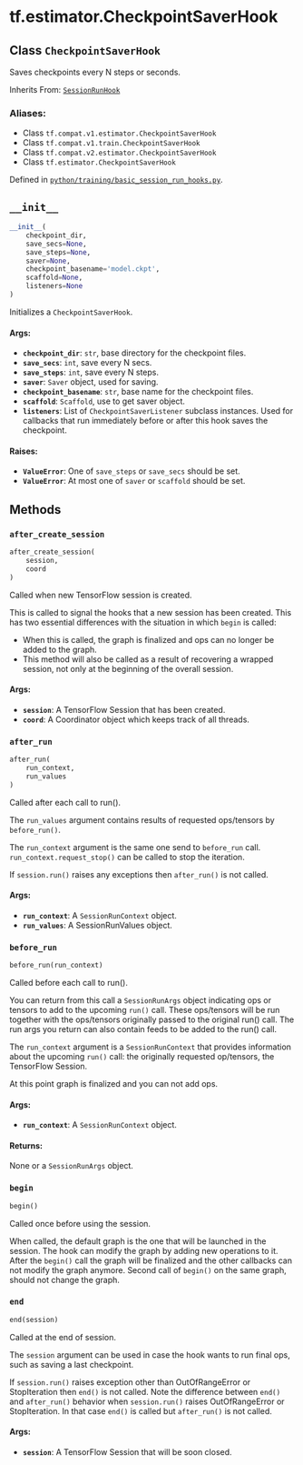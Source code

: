 <div itemscope itemtype="http://developers.google.com/ReferenceObject">
<meta itemprop="name" content="tf.estimator.CheckpointSaverHook" />
<meta itemprop="path" content="Stable" />
<meta itemprop="property" content="__init__"/>
<meta itemprop="property" content="after_create_session"/>
<meta itemprop="property" content="after_run"/>
<meta itemprop="property" content="before_run"/>
<meta itemprop="property" content="begin"/>
<meta itemprop="property" content="end"/>
</div>

# tf.estimator.CheckpointSaverHook

## Class `CheckpointSaverHook`

Saves checkpoints every N steps or seconds.

Inherits From: [`SessionRunHook`](../../tf/estimator/SessionRunHook.md)

### Aliases:

* Class `tf.compat.v1.estimator.CheckpointSaverHook`
* Class `tf.compat.v1.train.CheckpointSaverHook`
* Class `tf.compat.v2.estimator.CheckpointSaverHook`
* Class `tf.estimator.CheckpointSaverHook`



Defined in [`python/training/basic_session_run_hooks.py`](/code/stable/tensorflow/python/training/basic_session_run_hooks.py).

<!-- Placeholder for "Used in" -->


<h2 id="__init__"><code>__init__</code></h2>

``` python
__init__(
    checkpoint_dir,
    save_secs=None,
    save_steps=None,
    saver=None,
    checkpoint_basename='model.ckpt',
    scaffold=None,
    listeners=None
)
```

Initializes a `CheckpointSaverHook`.


#### Args:


* <b>`checkpoint_dir`</b>: `str`, base directory for the checkpoint files.
* <b>`save_secs`</b>: `int`, save every N secs.
* <b>`save_steps`</b>: `int`, save every N steps.
* <b>`saver`</b>: `Saver` object, used for saving.
* <b>`checkpoint_basename`</b>: `str`, base name for the checkpoint files.
* <b>`scaffold`</b>: `Scaffold`, use to get saver object.
* <b>`listeners`</b>: List of `CheckpointSaverListener` subclass instances. Used for
  callbacks that run immediately before or after this hook saves the
  checkpoint.


#### Raises:


* <b>`ValueError`</b>: One of `save_steps` or `save_secs` should be set.
* <b>`ValueError`</b>: At most one of `saver` or `scaffold` should be set.



## Methods

<h3 id="after_create_session"><code>after_create_session</code></h3>

``` python
after_create_session(
    session,
    coord
)
```

Called when new TensorFlow session is created.

This is called to signal the hooks that a new session has been created. This
has two essential differences with the situation in which `begin` is called:

* When this is called, the graph is finalized and ops can no longer be added
    to the graph.
* This method will also be called as a result of recovering a wrapped
    session, not only at the beginning of the overall session.

#### Args:


* <b>`session`</b>: A TensorFlow Session that has been created.
* <b>`coord`</b>: A Coordinator object which keeps track of all threads.

<h3 id="after_run"><code>after_run</code></h3>

``` python
after_run(
    run_context,
    run_values
)
```

Called after each call to run().

The `run_values` argument contains results of requested ops/tensors by
`before_run()`.

The `run_context` argument is the same one send to `before_run` call.
`run_context.request_stop()` can be called to stop the iteration.

If `session.run()` raises any exceptions then `after_run()` is not called.

#### Args:


* <b>`run_context`</b>: A `SessionRunContext` object.
* <b>`run_values`</b>: A SessionRunValues object.

<h3 id="before_run"><code>before_run</code></h3>

``` python
before_run(run_context)
```

Called before each call to run().

You can return from this call a `SessionRunArgs` object indicating ops or
tensors to add to the upcoming `run()` call.  These ops/tensors will be run
together with the ops/tensors originally passed to the original run() call.
The run args you return can also contain feeds to be added to the run()
call.

The `run_context` argument is a `SessionRunContext` that provides
information about the upcoming `run()` call: the originally requested
op/tensors, the TensorFlow Session.

At this point graph is finalized and you can not add ops.

#### Args:


* <b>`run_context`</b>: A `SessionRunContext` object.


#### Returns:

None or a `SessionRunArgs` object.


<h3 id="begin"><code>begin</code></h3>

``` python
begin()
```

Called once before using the session.

When called, the default graph is the one that will be launched in the
session.  The hook can modify the graph by adding new operations to it.
After the `begin()` call the graph will be finalized and the other callbacks
can not modify the graph anymore. Second call of `begin()` on the same
graph, should not change the graph.

<h3 id="end"><code>end</code></h3>

``` python
end(session)
```

Called at the end of session.

The `session` argument can be used in case the hook wants to run final ops,
such as saving a last checkpoint.

If `session.run()` raises exception other than OutOfRangeError or
StopIteration then `end()` is not called.
Note the difference between `end()` and `after_run()` behavior when
`session.run()` raises OutOfRangeError or StopIteration. In that case
`end()` is called but `after_run()` is not called.

#### Args:


* <b>`session`</b>: A TensorFlow Session that will be soon closed.



